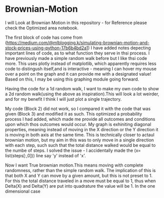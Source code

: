# Brownian-Motion
I will Look at Brownian Motion in this repository - for Reference please check the Optimized area notebook.

The first block of code has come from (https://medium.com/@mlblogging.k/simulating-brownian-motion-and-stock-prices-using-python-17b6b4bd2a1) I have added notes depecting important lines of code, as to what function they serve in thsi process. I have previously made a simple random walk before but I like thsi code more. This uses plotly instead of matplotlib, which apparently requires less code to distingush itself,and is interactive - meaning I can hover my mouse over a point on the graph and it can provide me with a designated value! Based on this, I may be using this graphing module going forward.

Having the code for a 1d random walk, I want to make my own code to show a 2d random walk(using the above as inspiration).This will look a lot weirder, and for my benefit I think I will just plot a single trajectory.

 My code (Block 2) did not work, so I compared it with the code that was given (Block 3) and modified it as such. This optimized a probability process I had added, which made me provide all outcomes and conditions upon which thos outcomes would occur. My graph is exhiniting diagonal properties, meaning instead of moving in the X direction or the Y direction it is moving in both axis at the same time. This is technically closer to actaul brownian motion, but my aim in this was to only move in a single direction with each step, such such that the total distance walked would be equal to the numbe of steps. I solved the issue - I accidentally made the (x= list(steps[:,0])) line say 'y' instead of 'x'. 

 Now I want True brownian motion.This means moving with complete randomness, rather than the simple random walk. The implication of this is that both X and Y can move by a given amount, but this is not preset to 1. For this the total distance traveled in a move must be equal to 1, thus when Delta(X) and Delta(Y) are put into quadrature the value will be 1. In the one dimensional case 